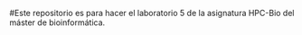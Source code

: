 #Este repositorio es para hacer el laboratorio 5 de la asignatura HPC-Bio del máster de bioinformática.
